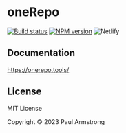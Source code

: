 # oneRepo

[![Build status](https://img.shields.io/github/actions/workflow/status/paularmstrong/onerepo/merge-main.yaml?branch=main)](https://github.com/paularmstrong/onerepo/actions/workflows/merge-main.yaml) [![NPM version](https://img.shields.io/npm/v/onerepo)](https://npmjs.com/package/onerepo) ![Netlify](https://img.shields.io/netlify/f544fa4c-f2ad-4b59-83a0-933daa0b0b31)

## Documentation

https://onerepo.tools/

## License

MIT License

Copyright © 2023 Paul Armstrong
